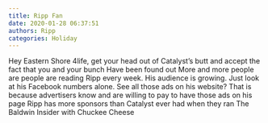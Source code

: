 ```yaml
---
title: Ripp Fan
date: 2020-01-28 06:37:51
authors: Ripp
categories: Holiday
---
```


 Hey Eastern Shore 4life,  get your head out of Catalyst’s butt and accept the fact that you and your bunch Have been found out
More and more people are people are reading Ripp every week.  His audience is growing.  Just look at his Facebook numbers alone.  See all those ads on his website?  That is because advertisers know and are willing to pay to have those ads on his page
Ripp has more sponsors than Catalyst ever had when they ran The Baldwin Insider with Chuckee Cheese